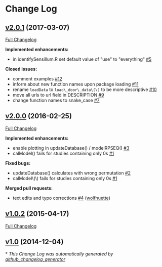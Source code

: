 # Change Log

## [v2.0.1](https://github.com/Dahaniel/DoOR.functions/tree/v2.0.1) (2017-03-07)
[Full Changelog](https://github.com/Dahaniel/DoOR.functions/compare/v2.0.0...v2.0.1)

**Implemented enhancements:**

- in identifySensillum.R set default value of "use" to "everything" [\#5](https://github.com/Dahaniel/DoOR.functions/issues/5)

**Closed issues:**

- comment examples [\#12](https://github.com/Dahaniel/DoOR.functions/issues/12)
- inform about new function names upon package loading [\#11](https://github.com/Dahaniel/DoOR.functions/issues/11)
- rename `loadData` to `load\_door\_data\(\)` to be more descriptive [\#10](https://github.com/Dahaniel/DoOR.functions/issues/10)
- move all urls to url field in DESCRIPTION [\#9](https://github.com/Dahaniel/DoOR.functions/issues/9)
- change function names to snake\_case [\#7](https://github.com/Dahaniel/DoOR.functions/issues/7)

## [v2.0.0](https://github.com/Dahaniel/DoOR.functions/tree/v2.0.0) (2016-02-25)
[Full Changelog](https://github.com/Dahaniel/DoOR.functions/compare/v1.0.2...v2.0.0)

**Implemented enhancements:**

- enable plotting in updateDatabase\(\) / modelRPSEQ\(\) [\#3](https://github.com/Dahaniel/DoOR.functions/issues/3)
- calModel\(\) fails for studies containing only 0s [\#1](https://github.com/Dahaniel/DoOR.functions/issues/1)

**Fixed bugs:**

- updateDatabase\(\) calculates with wrong permutation [\#2](https://github.com/Dahaniel/DoOR.functions/issues/2)
- calModel\\(\\) fails for studies containing only 0s [\#1](https://github.com/Dahaniel/DoOR.functions/issues/1)

**Merged pull requests:**

- text edits and typo corrections [\#4](https://github.com/Dahaniel/DoOR.functions/pull/4) ([wolfhuette](https://github.com/wolfhuette))

## [v1.0.2](https://github.com/Dahaniel/DoOR.functions/tree/v1.0.2) (2015-04-17)
[Full Changelog](https://github.com/Dahaniel/DoOR.functions/compare/v1.0...v1.0.2)

## [v1.0](https://github.com/Dahaniel/DoOR.functions/tree/v1.0) (2014-12-04)


\* *This Change Log was automatically generated by [github_changelog_generator](https://github.com/skywinder/Github-Changelog-Generator)*